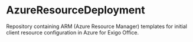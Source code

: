 # AzureResourceDeployment

Repository containing ARM (Azure Resource Manager) templates for initial client resource configuration in Azure for Exigo Office.
